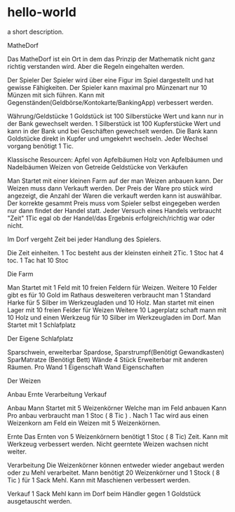 # hello-world
 a short description.

MatheDorf

Das MatheDorf ist ein Ort in dem das Prinzip der Mathematik nicht ganz richtig verstanden wird.
Aber die Regeln eingehalten werden.

Der Spieler
Der Spieler wird über eine Figur im Spiel dargestellt und hat gewisse Fähigkeiten.
Der Spieler kann maximal pro Münzenart nur 10 Münzen mit sich führen. Kann mit Gegenständen(Geldbörse/Kontokarte/BankingApp) verbessert werden.

Währung/Geldstücke
1 Goldstück ist 100 Silberstücke Wert und kann nur in der Bank gewechselt werden.
1 Silberstück ist 100 Kupferstücke Wert und kann in der Bank und bei Geschäften gewechselt werden.
Die Bank kann Goldstücke direkt in Kupfer und umgekehrt wechseln. 
Jeder Wechsel vorgang benötigt 1 Tic.

Klassische Resourcen: 
Apfel von Apfelbäumen
Holz von Apfelbäumen und Nadelbäumen
Weizen von Getreide
Geldstücke von Verkäufen

Man Startet mit einer kleinen Farm auf der man Weizen anbauen kann.
Der Weizen muss dann Verkauft werden.
Der Preis der Ware pro stück wird angezeigt, die Anzahl der Waren die verkauft werden kann ist auswählbar. 
Der korrekte gesammt Preis muss vom Spieler selbst eingegeben werden nur dann findet der Handel statt.
Jeder Versuch eines Handels verbraucht "Zeit" 1Tic egal ob der Handel/das Ergebnis erfolgreich/richtig war oder nicht.

Im Dorf vergeht Zeit bei jeder Handlung des Spielers.

Die Zeit einheiten.
1 Toc besteht aus der kleinsten einheit 2Tic.
1 Stoc hat 4 toc.
1 Tac hat 10 Stoc

Die Farm

Man Startet mit 1 Feld mit 10 freien Feldern für Weizen.
Weitere 10 Felder gibt es für 10 Gold im Rathaus desweiteren verbraucht man 1 Standard Harke für 5 Silber im Werkzeugladen und 10 Holz.
Man startet mit einen Lager mit 10 freien Felder für Weizen
Weitere 10 Lagerplatz schaft mann mit 10 Holz und einen Werkzeug für 10 Silber im Werkzeugladen im Dorf. 
Man Startet mit 1 Schlafplatz 

Der Eigene Schlafplatz

Sparschwein, erweiterbar Spardose, Sparstrumpf(Benötigt Gewandkasten) SparMatratze (Benötigt Bett)
Wände 4 Stück Erweiterbar mit anderen Räumen.
 Pro Wand 1 Eigenschaft 
 Wand Eigenschaften


Der Weizen

Anbau
Ernte
Verarbeitung
Verkauf

Anbau
Mann Startet mit 5 Weizenkörner
Welche man im Feld anbauen Kann Pro anbau verbraucht man 1 Stoc ( 8 Tic ) .
Nach 1 Tac wird aus einen Weizenkorn am Feld ein Weizen mit 5 Weizenkörnen.

Ernte
Das Ernten von 5 Weizenkörnern benötigt 1 Stoc ( 8 Tic)  Zeit. Kann mit Werkzeug verbessert werden.
Nicht geerntete Weizen wachsen nicht weiter.

Verarbeitung
Die Weizenkörner können entweder wieder angebaut werden oder zu Mehl verarbeitet.
Mann benötigt 20 Weizenkörner und  1 Stock ( 8 Tic ) für 1 Sack Mehl. Kann mit Maschienen verbessert werden.

Verkauf
1 Sack Mehl kann im Dorf beim Händler gegen 1 Goldstück ausgetauscht werden. 

